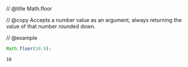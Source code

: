 // @title Math.floor

// @copy
Accepts a number value as an argument, always returning the value of that number rounded down.

// @example
```javascript
Math.floor(10.9);
```
```shell
10
```